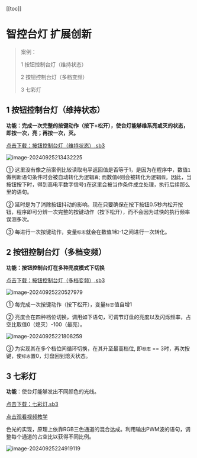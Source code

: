 [[toc]]

# 智控台灯 扩展创新

> 案例：
>
> 1 按钮控制台灯（维持状态）
>
> 2 按钮控制台灯（多档变频）
>
> 3 七彩灯



## 1 按钮控制台灯（维持状态）

**功能：完成一次完整的按键动作（按下+松开），使台灯能够维系亮或灭的状态，即按一次，亮；再按一次，灭。**

<a href="/tutorial/cfdsx/sb3/01/按钮控制台灯（维持状态）.sb3">点击下载：按钮控制台灯（维持状态）.sb3</a>

![image-20240925213432225](/智控台灯扩展创新.assets/image-20240925213432225.png)

①  这里没有像之前案例比较读取电平返回值是否等于1，是因为在程序中，数值`1`做判断语句条件时会被自动转化为逻辑`真`; 而数值`0`则会被转化为逻辑`假`。因此，当按钮按下时，得到高电平数字信号`1`在这里会被当作条件成立处理，执行后续那么里的语句。

②  延时是为了消除按钮抖动的影响。现在只要确保在按下按钮0.5秒内松开按钮，程序即可分辨一次完整的按键动作（按下松开），而不会因为过快的执行频率误测多次。

③  每进行一次按键动作，变量`标志`就会在数值1和-1之间进行一次转化。



## 2 按钮控制台灯（多档变频）

**功能：按钮控制台灯在多种亮度模式下切换**

<a href="/tutorial/cfdsx/sb3/01/按钮控制台灯（多档变频）.sb3">点击下载：按钮控制台灯（多档变频）.sb3</a>

![image-20240925220527979](/智控台灯扩展创新.assets/image-20240925220527979.png)

①  每完成一次按键动作（按下松开），变量`标志`值自增1

②  亮度会在四种档位切换，调用如下语句，可调节灯盘的亮度以及闪烁频率，占空比取值0（熄灭）-100（最亮）。

![image-20240925221808259](/智控台灯扩展创新.assets/image-20240925221808259.png)

③  为实现其在多个档位间循环切换，在其升至最高档位, 即`标志` == 3时，再次按键，使`标志`置0，灯盘回到熄灭状态。



## 3 七彩灯

**功能**：使台灯能够发出不同颜色的光线。

<a href="/tutorial/cfdsx/sb3/01/七彩灯.sb3">点击下载：七彩灯.sb3</a>

<a href="https://www.bilibili.com/video/BV1nHyHY5EM9/?spm_id_from=333.999.0.0&vd_source=d34a80bae9d64a0c5a0716bd47877802" target="_blank">点击观看视频教学</a>

色光的实现，原理上依靠RGB三色通道的混合达成。利用输出PWM波的语句，调整每个通道的占空比以获得不同比例。

![image-20240925224919119](/智控台灯扩展创新.assets/Snipaste_2024-10-22_14-26-39.png)